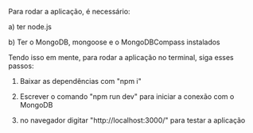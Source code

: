 Para rodar a aplicação, é necessário:

a) ter node.js

b) Ter o MongoDB, mongoose e o MongoDBCompass instalados

Tendo isso em mente, para rodar a aplicação no terminal, siga esses passos:

1. Baixar as dependências com "npm i"

2. Escrever o comando "npm run dev" para iniciar a conexão com o MongoDB

3. no navegador digitar "http://localhost:3000/" para testar a aplicação 
